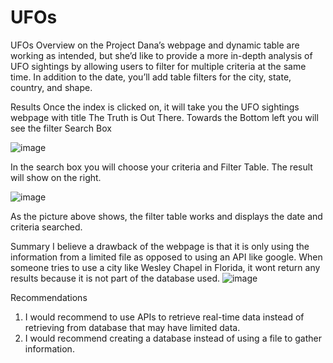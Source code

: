 # UFOs
UFOs
Overview on the Project
Dana’s webpage and dynamic table are working as intended, but she’d like to provide a more in-depth analysis of UFO sightings by allowing users to filter for multiple criteria at the same time. In addition to the date, you’ll add table filters for the city, state, country, and shape.

Results
Once the index is clicked on, it will take you the UFO sightings webpage with title The Truth is Out There.  Towards the Bottom left you will see the filter Search Box
 
![image](https://user-images.githubusercontent.com/112505962/209700064-8bf5f2ea-4764-4e3a-b435-215bc1fe5410.png)

In the search box you will choose your criteria and Filter Table. The result will show on the right. 
 
![image](https://user-images.githubusercontent.com/112505962/209700091-606362e5-b983-45e3-8555-73f5af77163d.png)

As the picture above shows, the filter table works and displays the date and criteria searched. 

Summary 
I believe a drawback of the webpage is that it is only using the information from a limited file as opposed to using an API like google. When someone tries to use a city like Wesley Chapel in Florida, it wont return any results because it is not part of the database used.
 ![image](https://user-images.githubusercontent.com/112505962/209700112-4a8f6e7d-73d8-41c8-b087-c3193c1325ad.png)


Recommendations
1.	I would recommend to use APIs to retrieve real-time data instead of retrieving from database that may have limited data.
2.	 I would recommend creating a database instead of using a file to gather information. 
